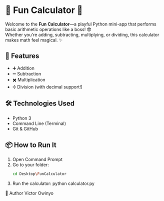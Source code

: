# 🎉 Fun Calculator 🎉

Welcome to the **Fun Calculator**—a playful Python mini-app that performs basic arithmetic operations like a boss! 😎  
Whether you're adding, subtracting, multiplying, or dividing, this calculator makes math feel magical. ✨

## 🚀 Features

- ➕ Addition
- ➖ Subtraction
- ✖️ Multiplication
- ➗ Division (with decimal support!)

## 🛠️ Technologies Used

- Python 3
- Command Line (Terminal)
- Git & GitHub

## 📦 How to Run It

1. Open Command Prompt
2. Go to your folder:
   ```bash
   cd Desktop\FunCalculator
3. Run the calculator:
python calculator.py

🙌 Author
Victor Owinyo



